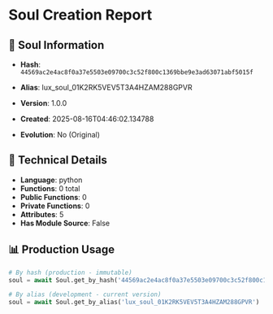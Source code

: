 # Soul Creation Report

## 🧬 Soul Information
- **Hash**: `44569ac2e4ac8f0a37e5503e09700c3c52f800c1369bbe9e3ad63071abf5015f`
- **Alias**: lux_soul_01K2RK5VEV5T3A4HZAM288GPVR
- **Version**: 1.0.0
- **Created**: 2025-08-16T04:46:02.134788

- **Evolution**: No (Original)

## 🔧 Technical Details
- **Language**: python
- **Functions**: 0 total
- **Public Functions**: 0
- **Private Functions**: 0
- **Attributes**: 5
- **Has Module Source**: False

## 📊 Production Usage
```python
# By hash (production - immutable)
soul = await Soul.get_by_hash('44569ac2e4ac8f0a37e5503e09700c3c52f800c1369bbe9e3ad63071abf5015f')

# By alias (development - current version)
soul = await Soul.get_by_alias('lux_soul_01K2RK5VEV5T3A4HZAM288GPVR')
```
